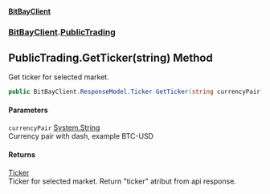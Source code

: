 #### [BitBayClient](./index.md 'index')
### [BitBayClient](./BitBayClient.md 'BitBayClient').[PublicTrading](./BitBayClient-PublicTrading.md 'BitBayClient.PublicTrading')
## PublicTrading.GetTicker(string) Method
Get ticker for selected market.  
```csharp
public BitBayClient.ResponseModel.Ticker GetTicker(string currencyPair);
```
#### Parameters
<a name='BitBayClient-PublicTrading-GetTicker(string)-currencyPair'></a>
`currencyPair` [System.String](https://docs.microsoft.com/en-us/dotnet/api/System.String 'System.String')  
Currency pair with dash, example BTC-USD  
  
#### Returns
[Ticker](./BitBayClient-ResponseModel-Ticker.md 'BitBayClient.ResponseModel.Ticker')  
Ticker for selected market. Return "ticker" atribut from api response.  
